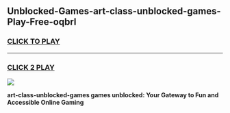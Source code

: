 
## Unblocked-Games-art-class-unblocked-games-Play-Free-oqbrl
<h3>
<a href="https://premium76.site?title=art-class-unblocked-games&ref=18A">CLICK TO PLAY</a></h3>
<hr>

<h3>
<a href="https://premium76.site?title=art-class-unblocked-games&ref=18A">CLICK 2 PLAY</a>
  
</h3>

<a href="https://premium76.site?title=art-class-unblocked-games&ref=18A"><img src="https://clearcache.store/games.png"></a>


**art-class-unblocked-games games unblocked: Your Gateway to Fun and Accessible Online Gaming**
